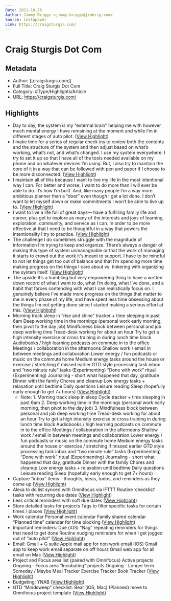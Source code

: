 ```yaml
---
Date: 2021-10-26
Author: Jimmy Briggs <jimmy.briggs@jimbrig.com>
Source: instapaper
Link: https://craigsturgis.com/
---
```

# Craig Sturgis Dot Com

## Metadata
- Author: [[craigsturgis.com]]
- Full Title: Craig Sturgis Dot Com
- Category: #Type/Highlights/Article
- URL: https://craigsturgis.com/

## Highlights
- Day to day, the system is my “external brain” helping me with however much mental energy I have remaining at the moment and while I’m in different stages of auto pilot. ([View Highlight](https://instapaper.com/read/1390675129/15634979))
- I make time for a series of regular check ins to review both the contents and the structure of the system and then adjust based on what’s working, what’s not, and what’s changed.
  I use my system everywhere. I try to set it up so that I have all of the tools needed available on my phone and on whatever devices I’m using.
  But, I also try to maintain the core of it in a way that can be followed with pen and paper if I choose to be more disconnected. ([View Highlight](https://instapaper.com/read/1390675129/15634986))
- I maintain all of this because I want to live my life in the most intentional way I can.
  For better and worse, I want to do more than I will ever be able to do. It’s how I’m built. And, like many people I’m a way more ambitious planner than a “doer” even though I get a lot done.
  I don’t want to let myself down or make commitments I won’t be able to live up to. ([View Highlight](https://instapaper.com/read/1390675129/15634987))
- I want to live a life full of great days— have a fulfilling family life and career, plus get to explore as many of the interests and joys of learning, exploration, community, and service as I can.
  In order to be more effective at that I need to be thoughtful in a way that powers the intentionality I try to practice. ([View Highlight](https://instapaper.com/read/1390675129/15634992))
- The challenge
  I do sometimes struggle with the magnitude of information I’m trying to keep and organize. There’s always a danger of making this type of system unmanageable or that the work of managing it starts to crowd out the work it's meant to support.
  I have to be mindful to not let things get too out of balance and that I’m spending more time making progress on the things I care about vs. tinkering with organizing the system itself. ([View Highlight](https://instapaper.com/read/1390675129/15634995))
- The upside
  It’s a humbling but very empowering thing to have a written down record of what I want to do, what I’m doing, what I’ve done, and a habit that forces contending with what I can realistically focus on.
  I genuinely believe I’ve made more progress on the things that matter to me in every phase of my life, and have spent less time obsessing about the things I’m not getting done since I started making a serious effort at this. ([View Highlight](https://instapaper.com/read/1390675129/15634999))
- Morning track sleep in “rise and shine” tracker + time sleeping in past 6am
  Deep working time in the mornings (personal work early morning, then pivot to the day job)
  Mindfulness block between personal and job deep working time
  Tread-desk working for about an hour
  Try to get a high intensity exercise or cross training in during lunch time block
  Audiobooks / high learning podcasts on commute in to the office
  Meetings / collaboration in the afternoons
  Shallow work / email in between meetings and collaboration
  Lower energy / fun podcasts or music on the commute home
  Medium energy tasks around the house or exercise / stretching if missed earlier
  GTD style processing task inbox and “two minute rule” tasks
  (Experimenting) “Done with work” ritual
  (Experimenting) Journaling - short what happened that day, gratitude
  Dinner with the family
  Chores and cleanup
  Low energy tasks + relaxation until bedtime
  Daily questions
  Leisure reading
  Sleep (hopefully early enough to get 7+ hours) ([View Highlight](https://instapaper.com/read/1390675129/15635006))
    - Note: 1. Morning track sleep in sleep Cycle tracker + time sleeping in past 6am
      2. Deep working time in the mornings (personal work early morning, then pivot to the day job)
      3. Mindfulness block between personal and job deep working time
      Tread-desk working for about an hour
      Try to get a high intensity exercise or cross training in during lunch time block
      Audiobooks / high learning podcasts on commute in to the office
      Meetings / collaboration in the afternoons
      Shallow work / email in between meetings and collaboration
      Lower energy / fun podcasts or music on the commute home
      Medium energy tasks around the house or exercise / stretching if missed earlier
      GTD style processing task inbox and “two minute rule” tasks
      (Experimenting) “Done with work” ritual
      (Experimenting) Journaling - short what happened that day, gratitude
      Dinner with the family
      Chores and cleanup
      Low energy tasks + relaxation until bedtime
      Daily questions
      Leisure reading
      Sleep (hopefully early enough to get 7+ hours)
- Capture “inbox” items - thoughts, ideas, todos, and reminders as they come up ([View Highlight](https://instapaper.com/read/1390675129/15635012))
- Alexa to do list synced with Omnifocus via IFTTT
  Routine ‘checklist’ tasks with recurring due dates ([View Highlight](https://instapaper.com/read/1390675129/15635013))
- Less critical reminders with soft due dates ([View Highlight](https://instapaper.com/read/1390675129/15635014))
- Store detailed tasks for projects
  Tags to filter specific tasks for certain times / places ([View Highlight](https://instapaper.com/read/1390675129/15635017))
- Work calendar
  Personal event calendar
  Family shared calendar
  “Planned time” calendar for time blocking ([View Highlight](https://instapaper.com/read/1390675129/15635019))
- Important reminders: Due (iOS)
  “Nag” repeating reminders for things that need to get done
  Routine nudging reminders for when I get jogged out of “auto pilot” ([View Highlight](https://instapaper.com/read/1390675129/15635020))
- Email: Gmail + G suite
  Apple mail app for non work email (iOS)
  Gmail app to keep work email separate on off hours
  Gmail web app for all email on Mac ([View Highlight](https://instapaper.com/read/1390675129/15635022))
- Project and Focus area list (paired with Omnifocus)
  Active projects
  Ongoing - Focus area
  “Incubating” projects
  Ongoing - Longer term
  Someday / Maybe
  Meal Tracker
  Exercise Tracker
  Book Tracker ([View Highlight](https://instapaper.com/read/1390675129/15635025))
- Budgeting: YNAB ([View Highlight](https://instapaper.com/read/1390675129/15635114))
- GTD “Mindsweep” checklist: Bear (iOS, Mac)
  (Planned) move to Omnifocus project template ([View Highlight](https://instapaper.com/read/1390675129/15635115))

